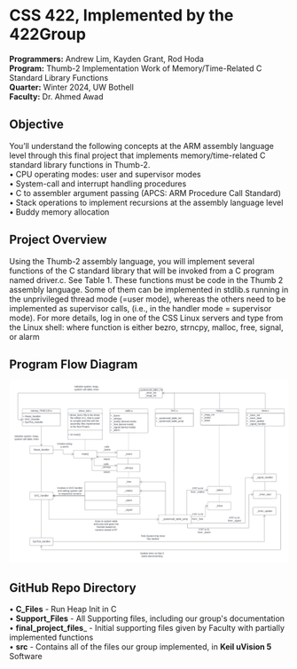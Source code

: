 # CSS 422, Implemented by the 422Group
__Programmers:__ Andrew Lim, Kayden Grant, Rod Hoda <br />
__Program:__ Thumb-2 Implementation Work of Memory/Time-Related C Standard Library Functions <br />
__Quarter:__ Winter 2024, UW Bothell <br />
__Faculty:__ Dr. Ahmed Awad <br />

## Objective 
You’ll understand the following concepts at the ARM assembly language level through this final project 
that implements memory/time-related C standard library functions in Thumb-2. <br />
• CPU operating modes: user and supervisor modes <br />
• System-call and interrupt handling procedures <br />
• C to assembler argument passing (APCS: ARM Procedure Call Standard) <br />
• Stack operations to implement recursions at the assembly language level <br />
• Buddy memory allocation <br />

## Project Overview 
Using the Thumb-2 assembly language, you will implement several functions of the C standard library that 
will be invoked from a C program named driver.c. See Table 1. These functions must be code in the Thumb
2 assembly language. Some of them can be implemented in stdlib.s running in the unprivileged thread mode 
(=user mode), whereas the others need to be implemented as supervisor calls, (i.e., in the handler mode = 
supervisor mode). For more details, log in one of the CSS Linux servers and type from the Linux shell: 
where function is either bezro, strncpy, malloc, free, signal, or alarm

## Program Flow Diagram
![ProgramFlowDiagram](https://github.com/andrewlim0619/CSS422_Thumb2_Final_Project/blob/main/Support_Files/CSS%20422.png?raw=true) 
<br />
## GitHub Repo Directory
• __C_Files__ - Run Heap Init in C <br />
• __Support_Files__ - All Supporting files, including our group's documentation <br />
• __final_project_files___ - Initial supporting files given by Faculty with partially implemented functions <br />
• __src__ - Contains all of the files our group implemented, in __Keil uVision 5__ Software <br />
